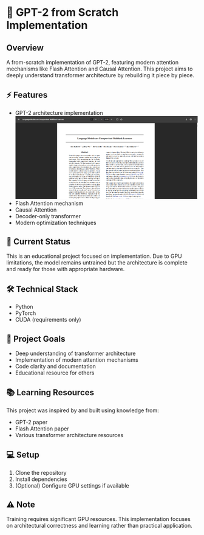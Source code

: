 # 🤖 GPT-2 from Scratch Implementation

## Overview
A from-scratch implementation of GPT-2, featuring modern attention mechanisms like Flash Attention and Causal Attention. This project aims to deeply understand transformer architecture by rebuilding it piece by piece.

## ⚡ Features
- GPT-2 architecture implementation
![GPT2 Architecture](Img%20GPT2%20paper.png)
- Flash Attention mechanism
- Causal Attention
- Decoder-only transformer
- Modern optimization techniques

## 🚧 Current Status
This is an educational project focused on implementation. Due to GPU limitations, the model remains untrained but the architecture is complete and ready for those with appropriate hardware.

## 🛠️ Technical Stack
- Python
- PyTorch
- CUDA (requirements only)

## 🎯 Project Goals
- Deep understanding of transformer architecture
- Implementation of modern attention mechanisms
- Code clarity and documentation
- Educational resource for others

## 📚 Learning Resources
This project was inspired by and built using knowledge from:
- GPT-2 paper
- Flash Attention paper
- Various transformer architecture resources

## 💻 Setup
1. Clone the repository
2. Install dependencies
3. (Optional) Configure GPU settings if available

## ⚠️ Note
Training requires significant GPU resources. This implementation focuses on architectural correctness and learning rather than practical application.
